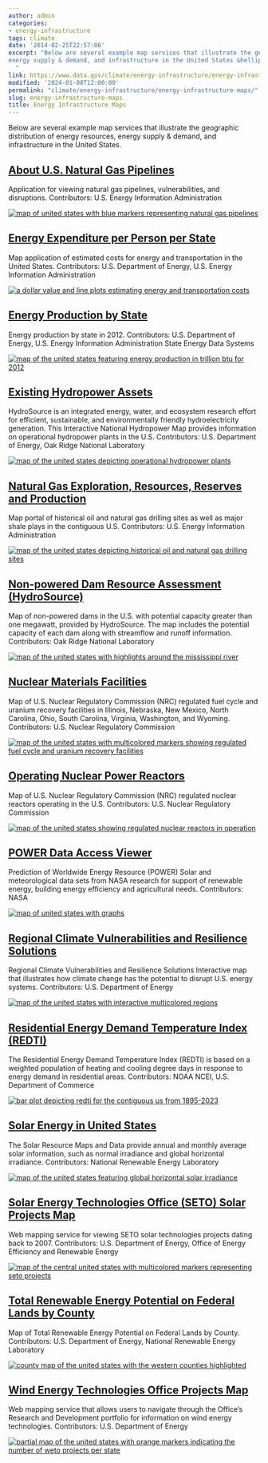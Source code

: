 ```yaml
---
author: admin
categories:
- energy-infrastructure
tags: climate
date: '2014-02-25T22:57:06'
excerpt: "Below are several example map services that illustrate the geographic distribution of energy resources, 
energy supply & demand, and infrastructure in the United States &hellip;
  "
link: https://www.data.gov/climate/energy-infrastructure/energy-infrastructure-maps/
modified: '2024-01-08T12:00:00'
permalink: "climate/energy-infrastructure/energy-infrastructure-maps/"
slug: energy-infrastructure-maps
title: Energy Infrastructure Maps
---
```


Below are several example map services that illustrate the geographic distribution of energy resources, energy supply & demand, and infrastructure in the United States.

## [About U.S. Natural Gas Pipelines](https://atlas.eia.gov/apps/all-energy-infrastructure-and-resources/explore)

Application for viewing natural gas pipelines, vulnerabilities, and disruptions. Contributors: U.S. Energy Information Administration

[![map of united states with blue markers representing natural gas pipelines](https://s3-us-gov-west-1.amazonaws.com/cg-0817d6e3-93c4-4de8-8b32-da6919464e61/Map1_EIA_Natural_Gas_Pipelines.PNG)](https://s3-us-gov-west-1.amazonaws.com/cg-0817d6e3-93c4-4de8-8b32-da6919464e61/Map1_EIA_Natural_Gas_Pipelines.PNG)

## [Energy Expenditure per Person per State](https://energy.gov/maps/how-much-do-you-spend-energy)

Map application of estimated costs for energy and transportation in the United States. Contributors: U.S. Department of Energy, U.S. Energy Information Administration

[![a dollar value and line plots estimating energy and transportation costs](https://s3-us-gov-west-1.amazonaws.com/cg-0817d6e3-93c4-4de8-8b32-da6919464e61/Map2_Energy_Expenditure.PNG)](https://s3-us-gov-west-1.amazonaws.com/cg-0817d6e3-93c4-4de8-8b32-da6919464e61/Map2_Energy_Expenditure.PNG)

## [Energy Production by State](https://www.energy.gov/articles/how-much-energy-does-your-state-produce)

Energy production by state in 2012. Contributors: U.S. Department of Energy, U.S. Energy Information Administration State Energy Data Systems

[![map of the united states featuring energy production in trillion btu for 2012](https://s3-us-gov-west-1.amazonaws.com/cg-0817d6e3-93c4-4de8-8b32-da6919464e61/Map3_Total_Energy_Production.PNG)](https://s3-us-gov-west-1.amazonaws.com/cg-0817d6e3-93c4-4de8-8b32-da6919464e61/Map3_Total_Energy_Production.PNG)

## [Existing Hydropower Assets](https://hydrosource.ornl.gov/)

HydroSource is an integrated energy, water, and ecosystem research effort for efficient, sustainable, and environmentally friendly hydroelectricity generation. This Interactive National Hydropower Map provides information on operational hydropower plants in the U.S. Contributors: U.S. Department of Energy, Oak Ridge National Laboratory

[![map of the united states depicting operational hydropower plants](https://s3-us-gov-west-1.amazonaws.com/cg-0817d6e3-93c4-4de8-8b32-da6919464e61/Map4_Existing_Hydropower_Assets.PNG)](https://s3-us-gov-west-1.amazonaws.com/cg-0817d6e3-93c4-4de8-8b32-da6919464e61/Map4_Existing_Hydropower_Assets.PNG)

## [Natural Gas Exploration, Resources, Reserves and Production](https://www.eia.gov/maps/maps.htm)

Map portal of historical oil and natural gas drilling sites as well as major shale plays in the contiguous U.S. Contributors: U.S. Energy Information Administration

[![map of the united states depicting historical oil and natural gas drilling sites](https://s3-us-gov-west-1.amazonaws.com/cg-0817d6e3-93c4-4de8-8b32-da6919464e61/Map5_Natural_Gas_Shale_Plays.PNG)](https://s3-us-gov-west-1.amazonaws.com/cg-0817d6e3-93c4-4de8-8b32-da6919464e61/Map5_Natural_Gas_Shale_Plays.PNG)

## [Non-powered Dam Resource Assessment (HydroSource)](https://hydrosource.ornl.gov/map/map-us-non-powered-dams-potential-capacity-greater-one-megawatt)

Map of non-powered dams in the U.S. with potential capacity greater than one megawatt, provided by HydroSource. The map includes the potential capacity of each dam along with streamflow and runoff information. Contributors: Oak Ridge National Laboratory

[![map of the united states with highlights around the mississippi river](https://s3-us-gov-west-1.amazonaws.com/cg-0817d6e3-93c4-4de8-8b32-da6919464e61/Map6_Hydrosource_Non-powered_Dams.PNG)](https://s3-us-gov-west-1.amazonaws.com/cg-0817d6e3-93c4-4de8-8b32-da6919464e61/Map6_Hydrosource_Non-powered_Dams.PNG)

## [Nuclear Materials Facilities](https://www.nrc.gov/info-finder/materials/)

Map of U.S. Nuclear Regulatory Commission (NRC) regulated fuel cycle and uranium recovery facilities in Illinois, Nebraska, New Mexico, North Carolina, Ohio, South Carolina, Virginia, Washington, and Wyoming. Contributors: U.S. Nuclear Regulatory Commission

[![map of the united states with multicolored markers showing regulated fuel cycle and uranium recovery facilities](https://s3-us-gov-west-1.amazonaws.com/cg-0817d6e3-93c4-4de8-8b32-da6919464e61/Map7_Nuclear_Materials_Facilities.PNG)](https://s3-us-gov-west-1.amazonaws.com/cg-0817d6e3-93c4-4de8-8b32-da6919464e61/Map7_Nuclear_Materials_Facilities.PNG)

## [Operating Nuclear Power Reactors](https://www.nrc.gov/info-finder/reactor/)

Map of U.S. Nuclear Regulatory Commission (NRC) regulated nuclear reactors operating in the U.S. Contributors: U.S. Nuclear Regulatory Commission

[![map of the united states showing regulated nuclear reactors in operation](https://s3-us-gov-west-1.amazonaws.com/cg-0817d6e3-93c4-4de8-8b32-da6919464e61/Map8_Operating_Nuclear_Power_Reactors.PNG)](https://s3-us-gov-west-1.amazonaws.com/cg-0817d6e3-93c4-4de8-8b32-da6919464e61/Map8_Operating_Nuclear_Power_Reactors.PNG)

## [POWER Data Access Viewer](https://power.larc.nasa.gov/data-access-viewer/)

Prediction of Worldwide Energy Resource (POWER) Solar and meteorological data sets from NASA research for support of renewable energy, building energy efficiency and agricultural needs. Contributors: NASA

[![map of united states with graphs](https://s3-us-gov-west-1.amazonaws.com/cg-0817d6e3-93c4-4de8-8b32-da6919464e61/Map9_POWER_Viewer.png)](https://s3-us-gov-west-1.amazonaws.com/cg-0817d6e3-93c4-4de8-8b32-da6919464e61/Map9_POWER_Viewer.png)

## [Regional Climate Vulnerabilities and Resilience Solutions](https://www.energy.gov/regional-climate-vulnerabilities-and-resilience-solutions)

Regional Climate Vulnerabilities and Resilience Solutions Interactive map that illustrates how climate change has the potential to disrupt U.S. energy systems. Contributors: U.S. Department of Energy

[![map of the united states with interactive multicolored regions](https://s3-us-gov-west-1.amazonaws.com/cg-0817d6e3-93c4-4de8-8b32-da6919464e61/Map10_Regional_Climate_Vulnerabilities.PNG)](https://s3-us-gov-west-1.amazonaws.com/cg-0817d6e3-93c4-4de8-8b32-da6919464e61/Map10_Regional_Climate_Vulnerabilities.PNG)

## [Residential Energy Demand Temperature Index (REDTI)](https://www.ncdc.noaa.gov/societal-impacts/redti/)

The Residential Energy Demand Temperature Index (REDTI) is based on a weighted population of heating and cooling degree days in response to energy demand in residential areas. Contributors: NOAA NCEI, U.S. Department of Commerce

[![bar plot depicting redti for the contiguous us from 1895-2023](https://s3-us-gov-west-1.amazonaws.com/cg-0817d6e3-93c4-4de8-8b32-da6919464e61/Map11_REDTI.PNG)](https://s3-us-gov-west-1.amazonaws.com/cg-0817d6e3-93c4-4de8-8b32-da6919464e61/Map11_REDTI.PNG)

## [Solar Energy in United States](https://www.nrel.gov/gis/solar.html)

The Solar Resource Maps and Data provide annual and monthly average solar information, such as normal irradiance and global horizontal irradiance. Contributors: National Renewable Energy Laboratory

[![map of the united states featuring global horizontal solar irradiance](https://s3-us-gov-west-1.amazonaws.com/cg-0817d6e3-93c4-4de8-8b32-da6919464e61/Map12_Daily_Solar_Irradiance.PNG)](https://s3-us-gov-west-1.amazonaws.com/cg-0817d6e3-93c4-4de8-8b32-da6919464e61/Map12_Daily_Solar_Irradiance.PNG)

## [Solar Energy Technologies Office (SETO) Solar Projects Map](https://www.energy.gov/eere/solar/map-solar-projects)

Web mapping service for viewing SETO solar technologies projects dating back to 2007. Contributors: U.S. Department of Energy, Office of Energy Efficiency and Renewable Energy

[![map of the central united states with multicolored markers representing seto projects](https://s3-us-gov-west-1.amazonaws.com/cg-0817d6e3-93c4-4de8-8b32-da6919464e61/Map13_Solar_Projects.PNG)](https://s3-us-gov-west-1.amazonaws.com/cg-0817d6e3-93c4-4de8-8b32-da6919464e61/Map13_Solar_Projects.PNG)

## [Total Renewable Energy Potential on Federal Lands by County](https://openei.org/wiki/File:NREL-TotMap.pdf)

Map of Total Renewable Energy Potential on Federal Lands by County. Contributors: U.S. Department of Energy, National Renewable Energy Laboratory

[![county map of the united states with the western counties highlighted](https://s3-us-gov-west-1.amazonaws.com/cg-0817d6e3-93c4-4de8-8b32-da6919464e61/Map14_TRE_Federal_Lands.PNG)](https://s3-us-gov-west-1.amazonaws.com/cg-0817d6e3-93c4-4de8-8b32-da6919464e61/Map14_TRE_Federal_Lands.PNG)

## [Wind Energy Technologies Office Projects Map](https://www.energy.gov/eere/wind/wind-energy-technologies-office-projects-map)

Web mapping service that allows users to navigate through the Office’s Research and Development portfolio for information on wind energy technologies. Contributors: U.S. Department of Energy

[![partial map of the united states with orange markers indicating the number of weto projects per state](https://s3-us-gov-west-1.amazonaws.com/cg-0817d6e3-93c4-4de8-8b32-da6919464e61/Map15_Wind_Energy_Technologies.PNG)](https://s3-us-gov-west-1.amazonaws.com/cg-0817d6e3-93c4-4de8-8b32-da6919464e61/Map15_Wind_Energy_Technologies.PNG)
